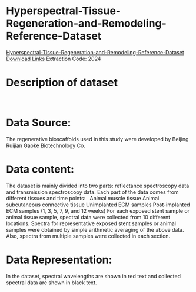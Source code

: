 # Hyperspectral-Tissue-Regeneration-and-Remodeling-Reference-Dataset

[Hyperspectral-Tissue-Regeneration-and-Remodeling-Reference-Dataset Download Links](https://pan.baidu.com/s/1DUlTJCZXvWk0VFEwPgoysA)
Extraction Code: 2024

# Description of dataset
 
# Data Source:
The regenerative bioscaffolds used in this study were developed by Beijing Ruijian Gaoke Biotechnology Co.
 
# Data content:
The dataset is mainly divided into two parts: reflectance spectroscopy data and transmission spectroscopy data. Each part of the data comes from different tissues and time points:
 
Animal muscle tissue
Animal subcutaneous connective tissue
Unimplanted ECM samples
Post-implanted ECM samples (1, 3, 5, 7, 9, and 12 weeks)
For each exposed stent sample or animal tissue sample, spectral data were collected from 10 different locations. Spectra for representative exposed stent samples or animal samples were obtained by simple arithmetic averaging of the above data. Also, spectra from multiple samples were collected in each section.
 
# Data Representation:
In the dataset, spectral wavelengths are shown in red text and collected spectral data are shown in black text.
